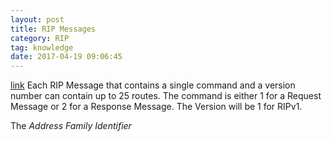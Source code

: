 ```yaml
---
layout: post
title: RIP Messages
category: RIP
tag: knowledge
date: 2017-04-19 09:06:45
---
```

[link][1]
Each RIP Message that contains a single command and a version number can contain up to 25 routes. The command is either 1 for a Request Message or 2 for a Response Message. The Version will be 1 for RIPv1.

The *Address Family Identifier*

[1]:	http://www.tcpipguide.com/free/diagrams/ripformatv1.png